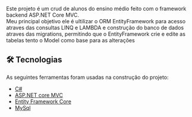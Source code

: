 
<p> Este projeto é um crud de alunos do ensino médio feito com o framework backend ASP.NET Core MVC.<br>
Meu principal objetivo ele é ultilizar o ORM EntityFramework para acesso atraves das consultas LINQ e LAMBDA e 
construção do banco de dados atraves das migrations, permitindo que o EntityFramework crie e edite as tabelas tento o Model como base para as alterações
</p>



## 🛠 Tecnologias
As seguintes ferramentas foram usadas na construção do projeto:

- [C#](https://docs.microsoft.com/pt-br/dotnet/csharp/)
- [ASP.NET core MVC](https://docs.microsoft.com/pt-br/aspnet/core/tutorials/first-mvc-app/start-mvc?view=aspnetcore-5.0&tabs=visual-studio)
- [Entity Framework Core](https://docs.microsoft.com/pt-br/ef/)
- [MySql](https://www.mysql.com/)
